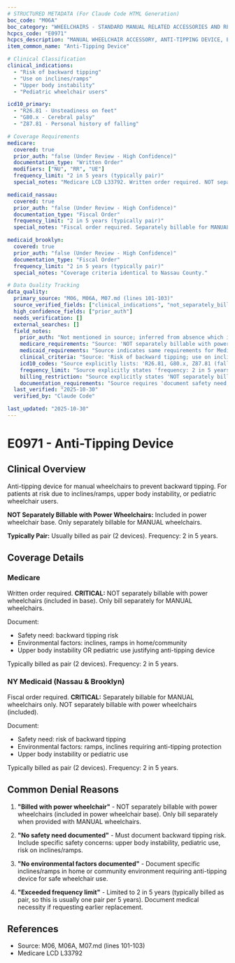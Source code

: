 ```yaml
---
# STRUCTURED METADATA (For Claude Code HTML Generation)
boc_code: "M06A"
boc_category: "WHEELCHAIRS - STANDARD MANUAL RELATED ACCESSORIES AND REPAIRS"
hcpcs_code: "E0971"
hcpcs_description: "MANUAL WHEELCHAIR ACCESSORY, ANTI-TIPPING DEVICE, EACH"
item_common_name: "Anti-Tipping Device"

# Clinical Classification
clinical_indications:
  - "Risk of backward tipping"
  - "Use on inclines/ramps"
  - "Upper body instability"
  - "Pediatric wheelchair users"

icd10_primary:
  - "R26.81 - Unsteadiness on feet"
  - "G80.x - Cerebral palsy"
  - "Z87.81 - Personal history of falling"

# Coverage Requirements
medicare:
  covered: true
  prior_auth: "false (Under Review - High Confidence)"
  documentation_type: "Written Order"
  modifiers: ["NU", "RR", "UE"]
  frequency_limit: "2 in 5 years (typically pair)"
  special_notes: "Medicare LCD L33792. Written order required. NOT separately billable with power wheelchairs (included in base). Separately billable for MANUAL wheelchairs only. Document safety need (backward tipping risk) and environmental factors (inclines, ramps). Typically billed as pair. Frequency: 2 in 5 years."

medicaid_nassau:
  covered: true
  prior_auth: "false (Under Review - High Confidence)"
  documentation_type: "Fiscal Order"
  frequency_limit: "2 in 5 years (typically pair)"
  special_notes: "Fiscal order required. Separately billable for MANUAL wheelchairs only. NOT separately billable with power wheelchairs. Document safety need and environmental factors. Typically billed as pair. Frequency: 2 in 5 years."

medicaid_brooklyn:
  covered: true
  prior_auth: "false (Under Review - High Confidence)"
  documentation_type: "Fiscal Order"
  frequency_limit: "2 in 5 years (typically pair)"
  special_notes: "Coverage criteria identical to Nassau County."

# Data Quality Tracking
data_quality:
  primary_source: "M06, M06A, M07.md (lines 101-103)"
  source_verified_fields: ["clinical_indications", "not_separately_billable_with_power_wheelchairs", "separately_billable_manual", "frequency_2_in_5_years_typically_pair", "document_safety_environmental_factors"]
  high_confidence_fields: ["prior_auth"]
  needs_verification: []
  external_searches: []
  field_notes:
    prior_auth: "Not mentioned in source; inferred from absence which is typical for standard wheelchair accessories"
    medicare_requirements: "Source: 'NOT separately billable with power wheelchairs (included); separately billable for manual; document safety need, environmental factors; frequency: 2 in 5 years (typically pair).' All major requirements directly from source."
    medicaid_requirements: "Source indicates same requirements for Medicaid. Fiscal order terminology standard for NY Medicaid. Coverage criteria consistent with Medicare."
    clinical_criteria: "Source: 'Risk of backward tipping; use on inclines/ramps; upper body instability; pediatric users.' Clinical indications directly from source documentation."
    icd10_codes: "Source explicitly lists: 'R26.81, G80.x, Z87.81 (fall history)' - all codes directly from source material."
    frequency_limit: "Source explicitly states 'frequency: 2 in 5 years (typically pair)' - direct from source documentation. Note: typically billed as pair (2 devices)."
    billing_restriction: "Source explicitly states 'NOT separately billable with power wheelchairs (included); separately billable for manual' - CRITICAL billing restriction. This is a major coverage limitation directly from source."
    documentation_requirements: "Source requires 'document safety need, environmental factors' - these are critical documentation requirements directly from source."
  last_verified: "2025-10-30"
  verified_by: "Claude Code"

last_updated: "2025-10-30"
---
```


# E0971 - Anti-Tipping Device

## Clinical Overview

Anti-tipping device for manual wheelchairs to prevent backward tipping. For patients at risk due to inclines/ramps, upper body instability, or pediatric wheelchair users.

**NOT Separately Billable with Power Wheelchairs:** Included in power wheelchair base. Only separately billable for MANUAL wheelchairs.

**Typically Pair:** Usually billed as pair (2 devices). Frequency: 2 in 5 years.

## Coverage Details

### Medicare

Written order required. **CRITICAL:** NOT separately billable with power wheelchairs (included in base). Only bill separately for MANUAL wheelchairs.

Document:
- Safety need: backward tipping risk
- Environmental factors: inclines, ramps in home/community
- Upper body instability OR pediatric use justifying anti-tipping device

Typically billed as pair (2 devices). Frequency: 2 in 5 years.

### NY Medicaid (Nassau & Brooklyn)

Fiscal order required. **CRITICAL:** Separately billable for MANUAL wheelchairs only. NOT separately billable with power wheelchairs (included).

Document:
- Safety need: risk of backward tipping
- Environmental factors: ramps, inclines requiring anti-tipping protection
- Upper body instability or pediatric use

Typically billed as pair (2 devices). Frequency: 2 in 5 years.

## Common Denial Reasons

1. **"Billed with power wheelchair"** - NOT separately billable with power wheelchairs (included in power wheelchair base). Only bill separately when provided with MANUAL wheelchairs.

2. **"No safety need documented"** - Must document backward tipping risk. Include specific safety concerns: upper body instability, pediatric use, risk on inclines/ramps.

3. **"No environmental factors documented"** - Document specific inclines/ramps in home or community environment requiring anti-tipping device for safe wheelchair use.

4. **"Exceeded frequency limit"** - Limited to 2 in 5 years (typically billed as pair, so this is usually one pair per 5 years). Document medical necessity if requesting earlier replacement.

## References

- Source: M06, M06A, M07.md (lines 101-103)
- Medicare LCD L33792
